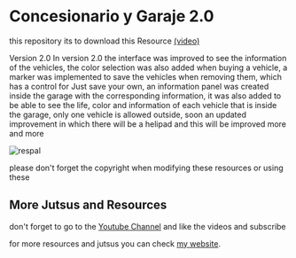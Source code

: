 # Concesionario y Garaje 2.0
this repository its to download this Resource [(video)](https://www.youtube.com/watch?v=lcppfwrcwXc)

Version 2.0
In version 2.0 the interface was improved to see the information of the vehicles, the color selection was also added when buying a vehicle, a marker was implemented to save the vehicles when removing them, which has a control for Just save your own, an information panel was created inside the garage with the corresponding information, it was also added to be able to see the life, color and information of each vehicle that is inside the garage, only one vehicle is allowed outside, soon an updated improvement in which there will be a helipad and this will be improved more and more

![respal](https://user-images.githubusercontent.com/4656406/109518090-f2e93a00-7a77-11eb-933b-e05ae6522bca.jpg)

please don't forget the copyright when modifying these resources or using these

## More Jutsus and Resources
don't forget to go to the [Youtube Channel](https://www.youtube.com/channel/UC1JWFFcM_wzmMkdCX4vxa1w) and like the videos and subscribe 

for more resources and jutsus you can check [my website](https://nicolasecm.co/).

 
